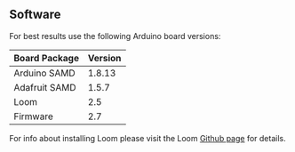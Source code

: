 ## Software

For best results use the following Arduino board versions:

Board Package | Version
------ | ------
Arduino SAMD | 1.8.13
Adafruit SAMD | 1.5.7
Loom | 2.5
Firmware | 2.7

For info about installing Loom please visit the Loom [Github page](https://github.com/OPEnSLab-OSU/Loom) for details.
